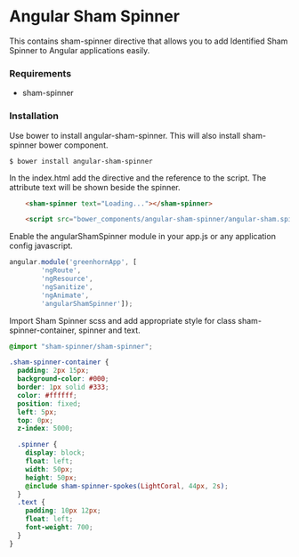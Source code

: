 # Angular Sham Spinner

This contains sham-spinner directive that allows you to add Identified Sham
Spinner to Angular applications easily.

### Requirements
- sham-spinner

### Installation

Use bower to install angular-sham-spinner. This will also install sham-spinner
bower component.

````
$ bower install angular-sham-spinner
````

In the index.html add the directive and the reference to the script. The
attribute text will be shown beside the spinner.

```html
    <sham-spinner text="Loading..."></sham-spinner>

    <script src="bower_components/angular-sham-spinner/angular-sham.spinner.js"></script>

```

Enable the angularShamSpinner module in your app.js or any application config
javascript.
```js
angular.module('greenhornApp', [
        'ngRoute',
        'ngResource',
        'ngSanitize',
        'ngAnimate',
        'angularShamSpinner']);
```

Import Sham Spinner scss and add appropriate style for class
sham-spinner-container, spinner and text.

```scss
@import "sham-spinner/sham-spinner";

.sham-spinner-container {
  padding: 2px 15px;
  background-color: #000;
  border: 1px solid #333;
  color: #ffffff;
  position: fixed;
  left: 5px;
  top: 0px;
  z-index: 5000;

  .spinner {
    display: block;
    float: left;
    width: 50px;
    height: 50px;
    @include sham-spinner-spokes(LightCoral, 44px, 2s);
  }
  .text {
    padding: 10px 12px;
    float: left;
    font-weight: 700;
  }
}
```